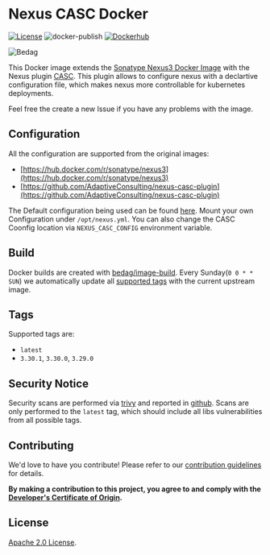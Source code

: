 <!-- - Copyright © 2021 Bedag Informatik AG Licensed under the Apache License, Version 2.0 (the "License"); you may not use this file except in compliance with the License. You may obtain a copy of the License at http://www.apache.org/licenses/LICENSE-2.0 Unless required by applicable law or agreed to in writing, software distributed under the License is distributed on an "AS IS" BASIS, WITHOUT WARRANTIES OR CONDITIONS OF ANY KIND, either express or implied. See the License for the specific language governing permissions and limitations under the License. -->

# Nexus CASC Docker 

[![License](https://img.shields.io/badge/License-Apache%202.0-blue.svg)](https://opensource.org/licenses/Apache-2.0) ![docker-publish](https://github.com/bedag/docker-nexus-casc/workflows/docker-publish/badge.svg) [![Dockerhub](https://img.shields.io/docker/pulls/bedag/nexus-casc?style=plastic)](https://hub.docker.com/r/bedag/nexus-casc)

![Bedag](https://www.bedag.ch/wGlobal/wGlobal/layout/images/logo.svg)

This Docker image extends the [Sonatype Nexus3 Docker Image](https://hub.docker.com/r/sonatype/nexus3) with the Nexus plugin [CASC](https://github.com/AdaptiveConsulting/nexus-casc-plugin). This plugin allows to configure nexus with a declartive configuration file, which makes nexus more controllable for kubernetes deployments.

Feel free the create a new Issue if you have any problems with the image.

## Configuration

All the configuration are supported from the original images:

  * [https://hub.docker.com/r/sonatype/nexus3](https://hub.docker.com/r/sonatype/nexus3)
  * [https://github.com/AdaptiveConsulting/nexus-casc-plugin](https://github.com/AdaptiveConsulting/nexus-casc-plugin)

The Default configuration being used can be found [here](./nexus_default.yml). Mount your own Configuration under `/opt/nexus.yml`. You can also change the CASC Coonfig location via `NEXUS_CASC_CONFIG` environment variable.


## Build

Docker builds are created with [bedag/image-build](https://github.com/bedag/image-build).
Every Sunday(`0 0 * * SUN`) we automatically update all [supported tags](#Tags) with the current upstream image.

## Tags 

Supported tags are:

* `latest`
* `3.30.1`, `3.30.0`, `3.29.0`

## Security Notice 

Security scans are performed via [trivy](https://github.com/aquasecurity/trivy) and reported in [github](./security). Scans are only performed to the `latest` tag, which should include all libs vulnerabilities from all possible tags.

## Contributing

We'd love to have you contribute! Please refer to our [contribution guidelines](CONTRIBUTING.md) for details.

**By making a contribution to this project, you agree to and comply with the [Developer's Certificate of Origin](./DCO).**

## License

[Apache 2.0 License](./LICENSE).

